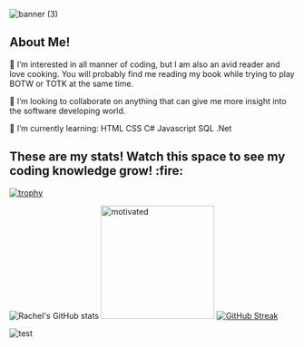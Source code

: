 ![banner (3)](https://github.com/R-boop-D-boop/R-boop-D-boop/assets/129877094/955ad133-5997-423f-9896-fe3894063f8a)

<h2>About Me!</h2>

:fallen_leaf: I’m interested in all manner of coding, but I am also an avid reader and love cooking. You will probably find me reading my book while trying to play BOTW or TOTK at the same time.

:fallen_leaf: I’m looking to collaborate on anything that can give me more insight into the software developing world.

:fallen_leaf: I’m currently learning:
HTML  CSS  C#  Javascript  SQL  .Net 


<h2>These are my stats! Watch this space to see my coding knowledge grow! :fire:</h2>

[![trophy](https://github-profile-trophy.vercel.app/?username=r-boop-d-boop&theme=gruvbox)](https://github.com/ryo-ma/github-profile-trophy)

![Rachel's GitHub stats](https://github-readme-stats.vercel.app/api?username=r-boop-d-boop&show_icons=true&theme=merko)
<img alt="motivated" height= 200px src=https://i.pinimg.com/736x/d2/d1/33/d2d133780bffc61c09992743a7ea281e.jpg>
[![GitHub Streak](http://github-readme-streak-stats.herokuapp.com?user=R-boop-D-boop&theme=merko)](https://git.io/streak-stats)


![test](https://github-readme-stats.vercel.app/username:r-boop-d-boop/api)

<!---
R-boop-D-boop/R-boop-D-boop is a ✨ special ✨ repository because its `README.md` (this file) appears on your GitHub profile.
You can click the Preview link to take a look at your changes.
--->

